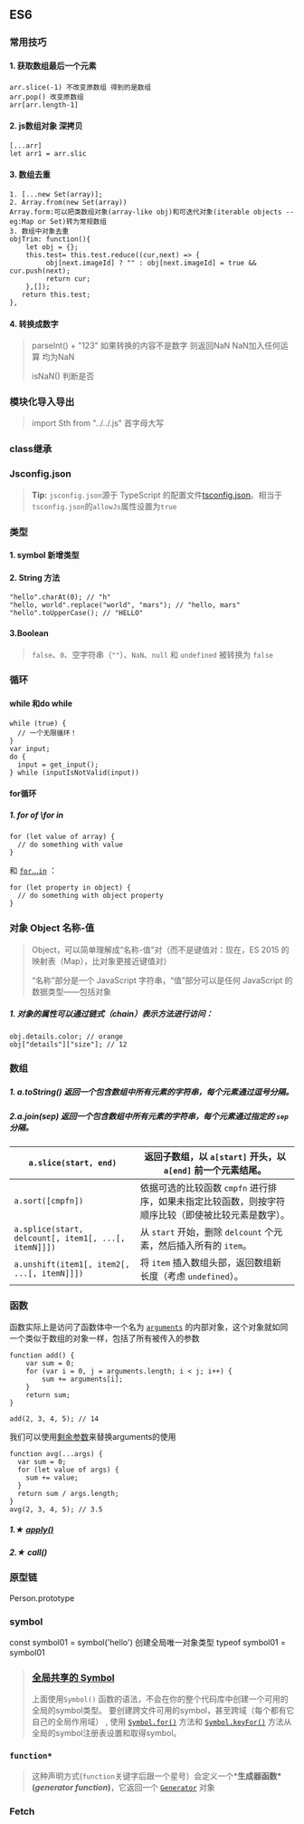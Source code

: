 ## ES6
### 常用技巧

#### 1. 获取数组最后一个元素

```
arr.slice(-1) 不改变原数组 得到的是数组
arr.pop() 改变原数组
arr[arr.length-1]
```

#### 2. js数组对象 深拷贝

```
[...arr]
let arr1 = arr.slic
```

#### 3. 数组去重

```
1. [...new Set(array)];
2. Array.from(new Set(array))
Array.form:可以把类数组对象(array-like obj)和可迭代对象(iterable objects -- eg:Map or Set)转为常规数组
3. 数组中对象去重
objTrim: function(){
    let obj = {};
    this.test= this.test.reduce((cur,next) => {
         obj[next.imageId] ? "" : obj[next.imageId] = true && cur.push(next);
         return cur;
    },[]);
   return this.test;
},
```

#### 4. 转换成数字

> parseInt()  + "123"  如果转换的内容不是数字 则返回NaN NaN加入任何运算 均为NaN 
>
> isNaN() 判断是否

### 模块化导入导出

>  import Sth from "../../.js" 首字母大写

### class继承 

### Jsconfig.json

> **Tip:** `jsconfig.json`源于 TypeScript 的配置文件[tsconfig.json](https://link.juejin.cn/?target=https%3A%2F%2Fwww.typescriptlang.org%2Fdocs%2Fhandbook%2Ftsconfig-json.html)。相当于`tsconfig.json`的`allowJs`属性设置为`true`

### 类型

#### 1. symbol 新增类型

#### 2. String 方法

```
"hello".charAt(0); // "h"
"hello, world".replace("world", "mars"); // "hello, mars"
"hello".toUpperCase(); // "HELLO"
```

#### 3.Boolean

> `false`、`0`、空字符串（`""`）、`NaN`、`null` 和 `undefined` 被转换为 `false`

### 循环

#### while 和do while

```
while (true) {
  // 一个无限循环！
}
var input;
do {
  input = get_input();
} while (inputIsNotValid(input))

```

#### for循环

##### 1. for of \for in

```
for (let value of array) {
  // do something with value
}
```

和 [`for`...`in`](https://developer.mozilla.org/en-US/docs/Web/JavaScript/Reference/Statements/for...in) ：

```
for (let property in object) {
  // do something with object property
}
```

###  对象 Object 名称-值

> Object，可以简单理解成“名称-值”对（而不是键值对：现在，ES 2015 的映射表（Map），比对象更接近键值对）
>
> “名称”部分是一个 JavaScript 字符串，“值”部分可以是任何 JavaScript 的数据类型——包括对象

##### 1. 对象的属性可以通过链式（chain）表示方法进行访问：

```
obj.details.color; // orange
obj["details"]["size"]; // 12
```

### 数组

##### 1. a.toString() 返回一个包含数组中所有元素的字符串，每个元素通过逗号分隔。

##### 2.a.join(sep) 返回一个包含数组中所有元素的字符串，每个元素通过指定的 `sep` 分隔。

| `a.slice(start, end)`                                | 返回子数组，以 `a[start]` 开头，以 `a[end]` 前一个元素结尾。 |
| ---------------------------------------------------- | ------------------------------------------------------------ |
| `a.sort([cmpfn])`                                    | 依据可选的比较函数 `cmpfn` 进行排序，如果未指定比较函数，则按字符顺序比较（即使被比较元素是数字）。 |
| `a.splice(start, delcount[, item1[, ...[, itemN]]])` | 从 `start` 开始，删除 `delcount` 个元素，然后插入所有的 `item`。 |
| `a.unshift(item1[, item2[, ...[, itemN]]])`          | 将 `item` 插入数组头部，返回数组新长度（考虑 `undefined`）。 |

### 函数

函数实际上是访问了函数体中一个名为 [`arguments`](https://developer.mozilla.org/zh-CN/docs/Web/JavaScript/Reference/Functions_and_function_scope/arguments) 的内部对象，这个对象就如同一个类似于数组的对象一样，包括了所有被传入的参数

```
function add() {
    var sum = 0;
    for (var i = 0, j = arguments.length; i < j; i++) {
        sum += arguments[i];
    }
    return sum;
}

add(2, 3, 4, 5); // 14
```

我们可以使用[剩余参数](https://developer.mozilla.org/zh-CN/docs/Web/JavaScript/Reference/Functions/Rest_parameters)来替换arguments的使用

```
function avg(...args) {
  var sum = 0;
  for (let value of args) {
    sum += value;
  }
  return sum / args.length;
}
avg(2, 3, 4, 5); // 3.5
```

##### 1.★ [apply()](https://developer.mozilla.org/zh-CN/docs/Web/JavaScript/Reference/Global_Objects/Function/apply)

##### 2.★ call()

### 原型链

Person.prototype

### symbol

const symbol01 = symbol('hello') 创建全局唯一对象类型 typeof symbol01 = symbol01

> ### [全局共享的 Symbol](https://developer.mozilla.org/zh-CN/docs/Web/JavaScript/Reference/Global_Objects/Symbol#全局共享的_symbol)
>
> 上面使用`Symbol()` 函数的语法，不会在你的整个代码库中创建一个可用的全局的symbol类型。 要创建跨文件可用的symbol，甚至跨域（每个都有它自己的全局作用域） , 使用 [`Symbol.for()`](https://developer.mozilla.org/zh-CN/docs/Web/JavaScript/Reference/Global_Objects/Symbol/for) 方法和  [`Symbol.keyFor()`](https://developer.mozilla.org/zh-CN/docs/Web/JavaScript/Reference/Global_Objects/Symbol/keyFor) 方法从全局的symbol注册表设置和取得symbol。

### `function*` 

> 这种声明方式(`function`关键字后跟一个星号）会定义一个***生成器函数\* (***generator function***)**，它返回一个  [`Generator`](https://developer.mozilla.org/zh-CN/docs/Web/JavaScript/Reference/Global_Objects/Generator) 对象

### Fetch

